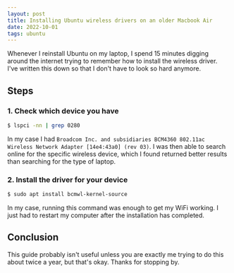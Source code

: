 ```yaml
---
layout: post
title: Installing Ubuntu wireless drivers on an older Macbook Air
date: 2022-10-01
tags: ubuntu
---
```


Whenever I reinstall Ubuntu on my laptop, I spend 15 minutes digging around the internet trying to remember how to install the wireless driver.
I've written this down so that I don't have to look so hard anymore.

## Steps

### 1. Check which device you have

```sh
$ lspci -nn | grep 0280
```

In my case I had `Broadcom Inc. and subsidiaries BCM4360 802.11ac Wireless Network Adapter [14e4:43a0] (rev 03)`.
I was then able to search online for the specific wireless device, which I found returned better results than searching for the type of laptop.

### 2. Install the driver for your device

```sh
$ sudo apt install bcmwl-kernel-source
```

In my case, running this command was enough to get my WiFi working.
I just had to restart my computer after the installation has completed.

## Conclusion

This guide probably isn't useful unless you are exactly me trying to do this about twice a year, but that's okay.
Thanks for stopping by.